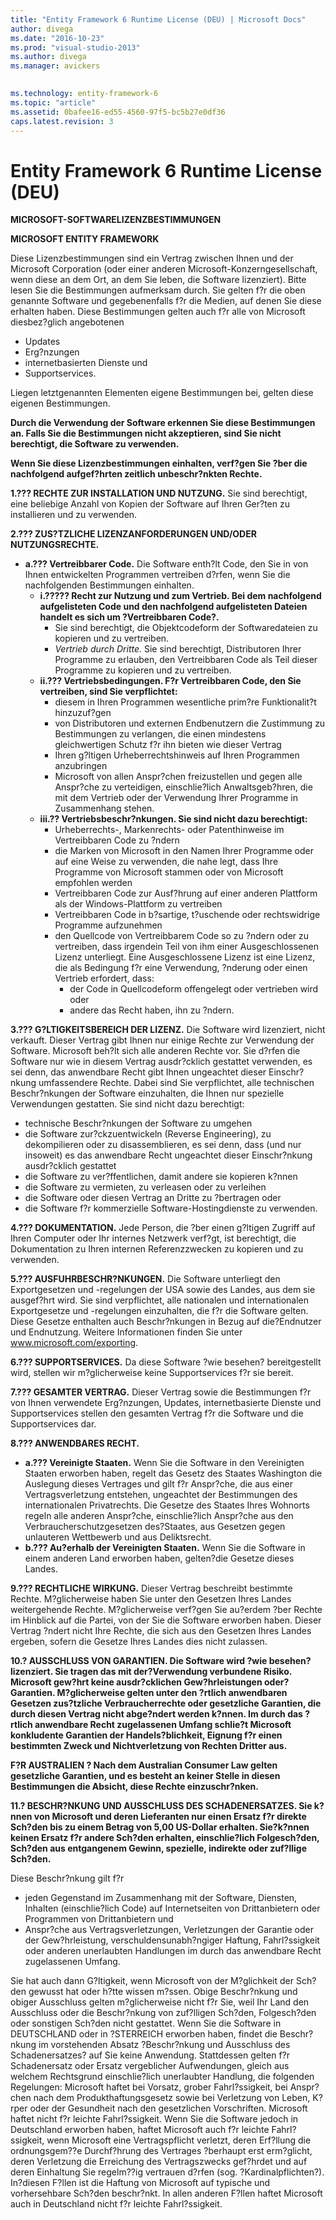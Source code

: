 ```yaml
---
title: "Entity Framework 6 Runtime License (DEU) | Microsoft Docs"
author: divega
ms.date: "2016-10-23"
ms.prod: "visual-studio-2013"
ms.author: divega
ms.manager: avickers
 

ms.technology: entity-framework-6
ms.topic: "article"
ms.assetid: 0bafee16-ed55-4560-97f5-bc5b27e0df36
caps.latest.revision: 3
---
```

# Entity Framework 6 Runtime License (DEU)
**MICROSOFT-SOFTWARELIZENZBESTIMMUNGEN**

**MICROSOFT ENTITY FRAMEWORK**

Diese Lizenzbestimmungen sind ein Vertrag zwischen Ihnen und der Microsoft Corporation (oder einer anderen Microsoft-Konzerngesellschaft, wenn diese an dem Ort, an dem Sie leben, die Software lizenziert). Bitte lesen Sie die Bestimmungen aufmerksam durch. Sie gelten f?r die oben genannte Software und gegebenenfalls f?r die Medien, auf denen Sie diese erhalten haben. Diese Bestimmungen gelten auch f?r alle von Microsoft diesbez?glich angebotenen

-   Updates
-   Erg?nzungen
-   internetbasierten Dienste und
-   Supportservices.

Liegen letztgenannten Elementen eigene Bestimmungen bei, gelten diese eigenen Bestimmungen.

**Durch die Verwendung der Software erkennen Sie diese Bestimmungen an. Falls Sie die Bestimmungen nicht akzeptieren, sind Sie nicht berechtigt, die Software zu verwenden.**

**Wenn Sie diese Lizenzbestimmungen einhalten, verf?gen Sie ?ber die nachfolgend aufgef?hrten zeitlich unbeschr?nkten Rechte.**

**1.??? RECHTE ZUR INSTALLATION UND NUTZUNG.** Sie sind berechtigt, eine beliebige Anzahl von Kopien der Software auf Ihren Ger?ten zu installieren und zu verwenden.

**2.??? ZUS?TZLICHE LIZENZANFORDERUNGEN UND/ODER NUTZUNGSRECHTE.**

-   **a.??? Vertreibbarer Code.** Die Software enth?lt Code, den Sie in von Ihnen entwickelten Programmen vertreiben d?rfen, wenn Sie die nachfolgenden Bestimmungen einhalten.
    -   **i.????? Recht zur Nutzung und zum Vertrieb. Bei dem nachfolgend aufgelisteten Code und den nachfolgend aufgelisteten Dateien handelt es sich um ?Vertreibbaren Code?.**
        -   Sie sind berechtigt, die Objektcodeform der Softwaredateien zu kopieren und zu vertreiben.
        -   *Vertrieb durch Dritte.* Sie sind berechtigt, Distributoren Ihrer Programme zu erlauben, den Vertreibbaren Code als Teil dieser Programme zu kopieren und zu vertreiben.
    -   **ii.??? Vertriebsbedingungen. F?r Vertreibbaren Code, den Sie vertreiben, sind Sie verpflichtet:**
        -   diesem in Ihren Programmen wesentliche prim?re Funktionalit?t hinzuzuf?gen
        -   von Distributoren und externen Endbenutzern die Zustimmung zu Bestimmungen zu verlangen, die einen mindestens gleichwertigen Schutz f?r ihn bieten wie dieser Vertrag
        -   Ihren g?ltigen Urheberrechtshinweis auf Ihren Programmen anzubringen
        -   Microsoft von allen Anspr?chen freizustellen und gegen alle Anspr?che zu verteidigen, einschlie?lich Anwaltsgeb?hren, die mit dem Vertrieb oder der Verwendung Ihrer Programme in Zusammenhang stehen.
    -   **iii.?? Vertriebsbeschr?nkungen. Sie sind nicht dazu berechtigt:**
        -   Urheberrechts-, Markenrechts- oder Patenthinweise im Vertreibbaren Code zu ?ndern
        -   die Marken von Microsoft in den Namen Ihrer Programme oder auf eine Weise zu verwenden, die nahe legt, dass Ihre Programme von Microsoft stammen oder von Microsoft empfohlen werden
        -   Vertreibbaren Code zur Ausf?hrung auf einer anderen Plattform als der Windows-Plattform zu vertreiben
        -   Vertreibbaren Code in b?sartige, t?uschende oder rechtswidrige Programme aufzunehmen
        -   den Quellcode von Vertreibbarem Code so zu ?ndern oder zu vertreiben, dass irgendein Teil von ihm einer Ausgeschlossenen Lizenz unterliegt. Eine Ausgeschlossene Lizenz ist eine Lizenz, die als Bedingung f?r eine Verwendung, ?nderung oder einen Vertrieb erfordert, dass:
            -   der Code in Quellcodeform offengelegt oder vertrieben wird oder
            -   andere das Recht haben, ihn zu ?ndern.

**3.??? G?LTIGKEITSBEREICH DER LIZENZ.** Die Software wird lizenziert, nicht verkauft. Dieser Vertrag gibt Ihnen nur einige Rechte zur Verwendung der Software. Microsoft beh?lt sich alle anderen Rechte vor. Sie d?rfen die Software nur wie in diesem Vertrag ausdr?cklich gestattet verwenden, es sei denn, das anwendbare Recht gibt Ihnen ungeachtet dieser Einschr?nkung umfassendere Rechte. Dabei sind Sie verpflichtet, alle technischen Beschr?nkungen der Software einzuhalten, die Ihnen nur spezielle Verwendungen gestatten. Sie sind nicht dazu berechtigt:

-   technische Beschr?nkungen der Software zu umgehen
-   die Software zur?ckzuentwickeln (Reverse Engineering), zu dekompilieren oder zu disassemblieren, es sei denn, dass (und nur insoweit) es das anwendbare Recht ungeachtet dieser Einschr?nkung ausdr?cklich gestattet
-   die Software zu ver?ffentlichen, damit andere sie kopieren k?nnen
-   die Software zu vermieten, zu verleasen oder zu verleihen
-   die Software oder diesen Vertrag an Dritte zu ?bertragen oder
-   die Software f?r kommerzielle Software-Hostingdienste zu verwenden.

**4.??? DOKUMENTATION.** Jede Person, die ?ber einen g?ltigen Zugriff auf Ihren Computer oder Ihr internes Netzwerk verf?gt, ist berechtigt, die Dokumentation zu Ihren internen Referenzzwecken zu kopieren und zu verwenden.

**5.??? AUSFUHRBESCHR?NKUNGEN.** Die Software unterliegt den Exportgesetzen und -regelungen der USA sowie des Landes, aus dem sie ausgef?hrt wird. Sie sind verpflichtet, alle nationalen und internationalen Exportgesetze und -regelungen einzuhalten, die f?r die Software gelten. Diese Gesetze enthalten auch Beschr?nkungen in Bezug auf die?Endnutzer und Endnutzung. Weitere Informationen finden Sie unter www.microsoft.com/exporting.

**6.??? SUPPORTSERVICES.** Da diese Software ?wie besehen? bereitgestellt wird, stellen wir m?glicherweise keine Supportservices f?r sie bereit.

**7.??? GESAMTER VERTRAG.** Dieser Vertrag sowie die Bestimmungen f?r von Ihnen verwendete Erg?nzungen, Updates, internetbasierte Dienste und Supportservices stellen den gesamten Vertrag f?r die Software und die Supportservices dar.

**8.??? ANWENDBARES RECHT.**

-   **a.??? Vereinigte Staaten.** Wenn Sie die Software in den Vereinigten Staaten erworben haben, regelt das Gesetz des Staates Washington die Auslegung dieses Vertrages und gilt f?r Anspr?che, die aus einer Vertragsverletzung entstehen, ungeachtet der Bestimmungen des internationalen Privatrechts. Die Gesetze des Staates Ihres Wohnorts regeln alle anderen Anspr?che, einschlie?lich Anspr?che aus den Verbraucherschutzgesetzen des?Staates, aus Gesetzen gegen unlauteren Wettbewerb und aus Deliktsrecht.
-   **b.??? Au?erhalb der Vereinigten Staaten.** Wenn Sie die Software in einem anderen Land erworben haben, gelten?die Gesetze dieses Landes.

**9.??? RECHTLICHE WIRKUNG.** Dieser Vertrag beschreibt bestimmte Rechte. M?glicherweise haben Sie unter den Gesetzen Ihres Landes weitergehende Rechte. M?glicherweise verf?gen Sie au?erdem ?ber Rechte im Hinblick auf die Partei, von der Sie die Software erworben haben. Dieser Vertrag ?ndert nicht Ihre Rechte, die sich aus den Gesetzen Ihres Landes ergeben, sofern die Gesetze Ihres Landes dies nicht zulassen.

**10.? AUSSCHLUSS VON GARANTIEN. Die Software wird ?wie besehen? lizenziert. Sie tragen das mit der?Verwendung verbundene Risiko. Microsoft gew?hrt keine ausdr?cklichen Gew?hrleistungen oder?Garantien. M?glicherweise gelten unter den ?rtlich anwendbaren Gesetzen zus?tzliche Verbraucherrechte oder gesetzliche Garantien, die durch diesen Vertrag nicht abge?ndert werden k?nnen. Im durch das ?rtlich anwendbare Recht zugelassenen Umfang schlie?t Microsoft konkludente Garantien der Handels?blichkeit, Eignung f?r einen bestimmten Zweck und Nichtverletzung von Rechten Dritter aus.**

**F?R AUSTRALIEN ? Nach dem Australian Consumer Law gelten gesetzliche Garantien, und es besteht an keiner Stelle in diesen Bestimmungen die Absicht, diese Rechte einzuschr?nken.**

**11.? BESCHR?NKUNG UND AUSSCHLUSS DES SCHADENERSATZES. Sie k?nnen von Microsoft und deren Lieferanten nur einen Ersatz f?r direkte Sch?den bis zu einem Betrag von 5,00 US-Dollar erhalten. Sie?k?nnen keinen Ersatz f?r andere Sch?den erhalten, einschlie?lich Folgesch?den, Sch?den aus entgangenem Gewinn, spezielle, indirekte oder zuf?llige Sch?den.**

Diese Beschr?nkung gilt f?r

-   jeden Gegenstand im Zusammenhang mit der Software, Diensten, Inhalten (einschlie?lich Code) auf Internetseiten von Drittanbietern oder Programmen von Drittanbietern und
-   Anspr?che aus Vertragsverletzungen, Verletzungen der Garantie oder der Gew?hrleistung, verschuldensunabh?ngiger Haftung, Fahrl?ssigkeit oder anderen unerlaubten Handlungen im durch das anwendbare Recht zugelassenen Umfang.

Sie hat auch dann G?ltigkeit, wenn Microsoft von der M?glichkeit der Sch?den gewusst hat oder h?tte wissen m?ssen. Obige Beschr?nkung und obiger Ausschluss gelten m?glicherweise nicht f?r Sie, weil Ihr Land den Ausschluss oder die Beschr?nkung von zuf?lligen Sch?den, Folgesch?den oder sonstigen Sch?den nicht gestattet. Wenn Sie die Software in DEUTSCHLAND oder in ?STERREICH erworben haben, findet die Beschr?nkung im vorstehenden Absatz ?Beschr?nkung und Ausschluss des Schadenersatzes? auf Sie keine Anwendung. Stattdessen gelten f?r Schadenersatz oder Ersatz vergeblicher Aufwendungen, gleich aus welchem Rechtsgrund einschlie?lich unerlaubter Handlung, die folgenden Regelungen: Microsoft haftet bei Vorsatz, grober Fahrl?ssigkeit, bei Anspr?chen nach dem Produkthaftungsgesetz sowie bei Verletzung von Leben, K?rper oder der Gesundheit nach den gesetzlichen Vorschriften. Microsoft haftet nicht f?r leichte Fahrl?ssigkeit. Wenn Sie die Software jedoch in Deutschland erworben haben, haftet Microsoft auch f?r leichte Fahrl?ssigkeit, wenn Microsoft eine Vertragspflicht verletzt, deren Erf?llung die ordnungsgem??e Durchf?hrung des Vertrages ?berhaupt erst erm?glicht, deren Verletzung die Erreichung des Vertragszwecks gef?hrdet und auf deren Einhaltung Sie regelm??ig vertrauen d?rfen (sog. ?Kardinalpflichten?). In?diesen F?llen ist die Haftung von Microsoft auf typische und vorhersehbare Sch?den beschr?nkt. In allen anderen F?llen haftet Microsoft auch in Deutschland nicht f?r leichte Fahrl?ssigkeit.

